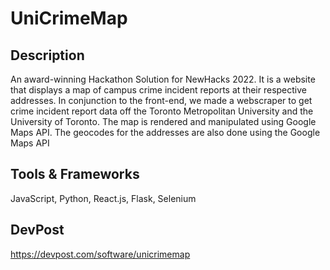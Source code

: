 # UniCrimeMap

## Description
An award-winning Hackathon Solution for NewHacks 2022. 
It is a website that displays a map of campus crime incident reports at their respective addresses. 
In conjunction to the front-end, we made a webscraper to get crime incident report data off the 
Toronto Metropolitan University and the University of Toronto. The map is rendered and manipulated using Google Maps API.
The geocodes for the addresses are also done using the Google Maps API

## Tools & Frameworks
JavaScript, Python, React.js, Flask, Selenium

## DevPost
https://devpost.com/software/unicrimemap
